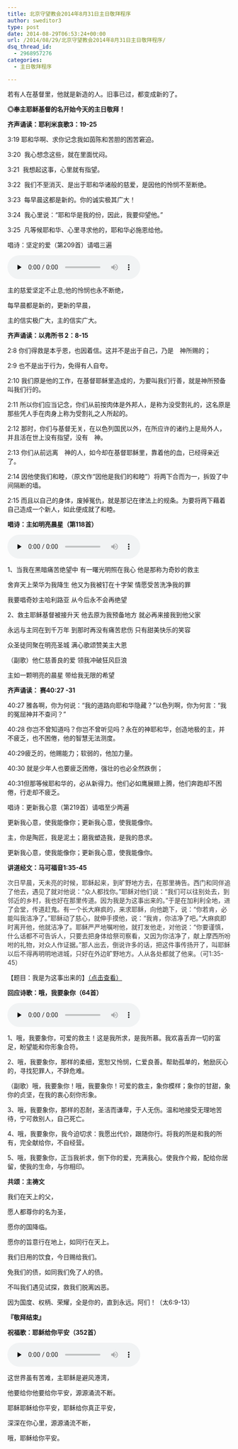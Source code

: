 ```yaml
---
title: 北京守望教会2014年8月31日主日敬拜程序
author: sweditor3
type: post
date: 2014-08-29T06:53:24+00:00
url: /2014/08/29/北京守望教会2014年8月31日主日敬拜程序/
dsq_thread_id:
  - 2968957276
categories:
  - 主日敬拜程序

---
```

若有人在基督里，他就是新造的人。旧事已过，都变成新的了。

**◎奉主耶稣基督的名开始今天的主日敬拜！**

**齐声诵读：耶利米哀歌3：19-25**

3:19 耶和华啊、求你记念我如茵陈和苦胆的困苦窘迫。
  
3:20  我心想念这些，就在里面忧闷。
  
3:21  我想起这事，心里就有指望。
  
3:22  我们不至消灭、是出于耶和华诸般的慈爱，是因他的怜悯不至断绝。
  
3:23  每早晨这都是新的。你的诚实极其广大！
  
3:24  我心里说：“耶和华是我的份，因此，我要仰望他。”
  
3:25  凡等候耶和华、心里寻求他的，耶和华必施恩给他。

唱诗：坚定的爱（第209首）请唱三遍

<div id="c-11512" class="grandmp3">
  <audio src="https://t5.shwchurch.org/wp-content/uploads/2014/08/209.主的慈爱.mp3" controls false preload="none" autobuffer="false"></audio>
</div>

主的慈爱坚定不止息;他的怜悯也永不断绝，
  
每早晨都是新的，更新的早晨，
  
主的信实极广大，主的信实广大。

**齐声诵读：以弗所书 2：8-15**

2:8 你们得救是本乎恩，也因着信。这并不是出于自己，乃是　神所赐的；
  
2:9 也不是出于行为，免得有人自夸。
  
2:10 我们原是他的工作，在基督耶稣里造成的，为要叫我们行善，就是神所预备叫我们行的。
  
2:11 所以你们应当记念，你们从前按肉体是外邦人，是称为没受割礼的，这名原是那些凭人手在肉身上称为受割礼之人所起的。
  
2:12 那时，你们与基督无关，在以色列国民以外，在所应许的诸约上是局外人，并且活在世上没有指望，没有　神。
  
2:13 你们从前远离　神的人，如今却在基督耶稣里，靠着他的血，已经得亲近了。
  
2:14 因他使我们和睦，（原文作“因他是我们的和睦”）将两下合而为一，拆毁了中间隔断的墙。
  
2:15 而且以自己的身体，废掉冤仇，就是那记在律法上的规条。为要将两下藉着自己造成一个新人，如此便成就了和睦。

**唱诗：主如明亮晨星（第118首）**

<div id="c-10725" class="grandmp3">
  <audio src="https://t5.shwchurch.org/wp-content/uploads/2014/04/118.主如明亮晨星.mp3" controls false preload="none" autobuffer="false"></audio>
</div>

1、当我在黑暗痛苦绝望中 有一曙光明照在我心 他是那称为奇妙的救主
  
舍弃天上荣华为我降生 他又为我被钉在十字架 情愿受苦洗净我的罪
  
我要唱奇妙主哈利路亚 从今后永不会再绝望
  
2、救主耶稣基督被接升天 他去原为我预备地方 就必再来接我到他父家
  
永远与主同在到千万年 到那时再没有痛苦悲伤 只有甜美快乐的笑容
  
众圣徒同聚在明亮圣城 满心歌颂赞美主大恩
  
（副歌）他仁慈善良的爱 领我冲破狂风巨浪
  
主如一颗明亮的晨星 带给我无限的希望

**齐声诵读： 赛40:27 -31**

40:27 雅各啊，你为何说：“我的道路向耶和华隐藏？”以色列啊，你为何言：“我的冤屈神并不查问？”
  
40:28 你岂不曾知道吗？你岂不曾听见吗？永在的神耶和华，创造地极的主，并不疲乏，也不困倦，他的智慧无法测度。
  
40:29疲乏的，他赐能力；软弱的，他加力量。
  
40:30 就是少年人也要疲乏困倦，强壮的也必全然跌倒；
  
40:31但那等候耶和华的，必从新得力。他们必如鹰展翅上腾，他们奔跑却不困倦，行走却不疲乏。
  
唱诗：更新我心意（第219首）请唱至少两遍
  
更新我心意，使我能像你；更新我心意，使我能像你。
  
主，你是陶匠，我是泥土；磨我塑造我，是我的恳求。
  
更新我心意，使我能像你；更新我心意，使我能像你。

**讲道经文：马可福音1:35-45**

<span style="color: #373737;">次日早晨，天未亮的时候，耶稣起来，到旷野地方去，在那里祷告。西门和同伴追了他去，遇见了就对他说：“众人都找你。”耶稣对他们说：“我们可以往别处去，到邻近的乡村，我也好在那里传道。因为我是为这事出来的。”于是在加利利全地，进了会堂，传道赶鬼。有一个长大麻疯的，来求耶稣，向他跪下，说：“你若肯，必能叫我洁净了。”耶稣动了慈心，就伸手摸他，说：“我肯，你洁净了吧。”大麻疯即时离开他，他就洁净了。耶稣严严地嘱咐他，就打发他走，对他说：“你要谨慎，什么话都不可告诉人，只要去把身体给祭司察看，又因为你洁净了，献上摩西所吩咐的礼物，对众人作证据。”那人出去，倒说许多的话，把这件事传扬开了，叫耶稣以后不得再明明地进城，只好在外边旷野地方。人从各处都就了他来。（可1:35-45）</span>

【题目：我是为这事出来的】[（点击查看）][1]

**回应诗歌：哦，我要象你（64首）**

<div id="c-5109" class="grandmp3">
  <audio src="https://t5.shwchurch.org/wp-content/uploads/2012/09/20120930001737393.mp3" controls false preload="none" autobuffer="false"></audio>
</div>

1、哦，我要象你，可爱的救主！这是我所求，是我所慕。我欢喜丢弃一切的富足，盼望能和你形象合符。

2、哦，我要象你，那样的柔细，宽恕又怜悯，仁爱良善。帮助孤单的，勉励灰心的，寻找犯罪人，不辞危难。

（副歌）哦，我要象你！哦，我要象你！可爱的救主，象你模样；象你的甘甜，象你的贞坚，在我的衷心刻你形象。

3、哦，我要象你，那样的忍耐，圣洁而谦卑，于人无伤。温和地接受无理地苦待，宁可救别人，自己死亡。

4、哦，我要象你，我今迫切求：我愿出代价，跟随你行。将我的所是和我的所有，完全献给你，不自经营。

5、哦，我要象你，正当我祈求，倒下你的爱，充满我心。使我作个殿，配给你居留，使我的生命，与你相印。

**共颂：主祷文**

我们在天上的父，
  
愿人都尊你的名为圣，
  
愿你的国降临。
  
愿你的旨意行在地上，如同行在天上。
  
我们日用的饮食，今日赐给我们。
  
免我们的债，如同我们免了人的债。
  
不叫我们遇见试探，救我们脱离凶恶。
  
因为国度、权柄、荣耀，全是你的，直到永远。阿们！（太6:9-13）

**『敬拜结束』**

**祝福歌：耶稣给你平安（352首）**

<div id="c-5180" class="grandmp3">
  <audio src="https://t5.shwchurch.org/wp-content/uploads/2012/09/20120930011950557.mp3" controls false preload="none" autobuffer="false"></audio>
</div>

这世界虽有苦难，主耶稣是避风港湾，
  
他要给你他要给你平安，源源涌流不断。
  
耶稣耶稣给你平安，耶稣给你真正平安，
  
深深在你心里，源源涌流不断，
  
哦，耶稣给你平安。

 [1]: /2014/08/29/我是为这事出来的2014年8月31日主日讲章晓峰牧师/